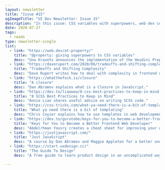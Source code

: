 ```yaml
---
layout: newsletter
title: "Issue #15"
ogImageTitle: "UI Dev Newsletter: Issue 15"
description: "In this issue: CSS variables with superpowers, web dev complexity, templates, and more."
date: 2020-07-27
tags:
  - reads
type: newsletter-single
list:
  - link: "https://web.dev/at-property/"
    title: "@property: giving superpowers to CSS variables"
    desc: "Una Kravets announces the implementation of the Houdini Properties and Values API in Chromium 85."
  - link: "https://daverupert.com/2020/06/tradeoffs-and-shifting-complexity/"
    title: "Tradeoffs and Shifting Complexity"
    desc: "Dave Rupert writes how to deal with complexity in frontend development."
  - link: "https://whatthefuck.is/closure"
    title: "A closure"
    desc: "Dan Abramov explains what is a Closure in JavaScript."
  - link: "https://dev.to/liaowow/8-css-best-practices-to-keep-in-mind-4n5h"
    title: "8 SCSS Best Practices to Keep in Mind"
    desc: "Annie Liao shares useful advice on writing SCSS code."
  - link: "https://css-tricks.com/what-ya-need-there-is-a-bit-of-templating/"
    title: "What ya need there is a bit of templating"
    desc: "Chris Coyier explains how to use templates in web development."
  - link: "https://dev.to/gurutobe/keys-for-you-to-become-a-better-frontend-web-developer-1ba8"
    title: "Keys for You to Become a Better Frontend Web Developer"
    desc: "Abdelrhman Yousry creates a cheat sheet for improving your web development skills."
  - link: "https://justjavascript.com/"
    title: "Just JavaScript"
    desc: "A course by Dan Abramov and Maggie Appleton for a better understanding of JavaScript."
  - link: "https://start.uxdesign.cc/"
    title: "The Guide To Design"
    desc: "A free guide to learn product design in an uncomplicated way."

---
```

